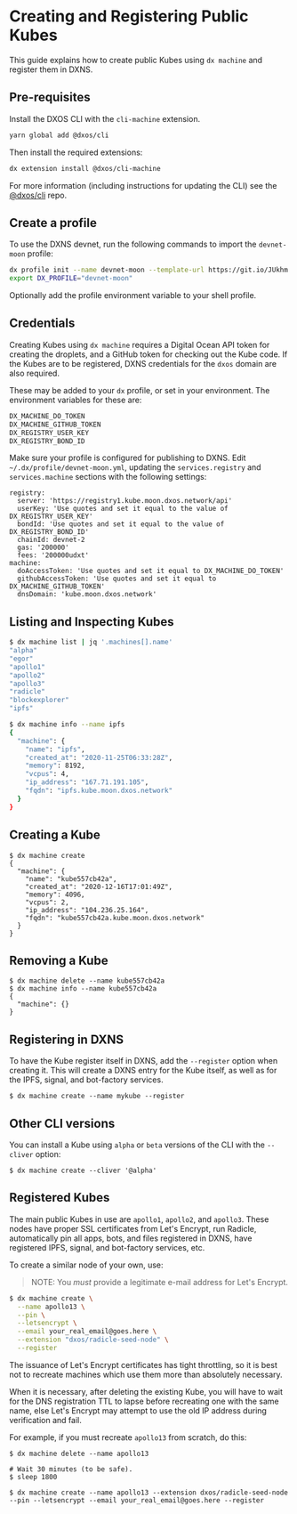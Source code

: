 # Creating and Registering Public Kubes

This guide explains how to create public Kubes using `dx machine` and register them in DXNS.

## Pre-requisites

Install the DXOS CLI with the `cli-machine` extension.

```bash
yarn global add @dxos/cli
```

Then install the required extensions:

```bash
dx extension install @dxos/cli-machine
```

For more information (including instructions for updating the CLI) see the 
[@dxos/cli](https://github.com/dxos/cli/blob/main/packages/cli/README.md) repo.

## Create a profile

To use the DXNS devnet, run the following commands to import the `devnet-moon` profile:

```bash
dx profile init --name devnet-moon --template-url https://git.io/JUkhm
export DX_PROFILE="devnet-moon"
```

Optionally add the profile environment variable to your shell profile.

## Credentials

Creating Kubes using `dx machine` requires a Digital Ocean API token for creating the droplets, and a GitHub token for checking out the Kube
code. If the Kubes are to be registered, DXNS credentials for the `dxos` domain are also required.

These may be added to your `dx` profile, or set in your environment.  The environment variables for these are:

```bash
DX_MACHINE_DO_TOKEN
DX_MACHINE_GITHUB_TOKEN
DX_REGISTRY_USER_KEY
DX_REGISTRY_BOND_ID
```

Make sure your profile is configured for publishing to DXNS. 
Edit `~/.dx/profile/devnet-moon.yml`, updating the `services.registry` and `services.machine` sections with the following settings:

```
registry:
  server: 'https://registry1.kube.moon.dxos.network/api'
  userKey: 'Use quotes and set it equal to the value of DX_REGISTRY_USER_KEY'
  bondId: 'Use quotes and set it equal to the value of DX_REGISTRY_BOND_ID'
  chainId: devnet-2
  gas: '200000'
  fees: '200000udxt'
machine:
  doAccessToken: 'Use quotes and set it equal to DX_MACHINE_DO_TOKEN'
  githubAccessToken: 'Use quotes and set it equal to DX_MACHINE_GITHUB_TOKEN'
  dnsDomain: 'kube.moon.dxos.network'
```

## Listing and Inspecting Kubes

```bash
$ dx machine list | jq '.machines[].name'
"alpha"
"egor"
"apollo1"
"apollo2"
"apollo3"
"radicle"
"blockexplorer"
"ipfs"

$ dx machine info --name ipfs
{
  "machine": {
    "name": "ipfs",
    "created_at": "2020-11-25T06:33:28Z",
    "memory": 8192,
    "vcpus": 4,
    "ip_address": "167.71.191.105",
    "fqdn": "ipfs.kube.moon.dxos.network"
  }
}
```

## Creating a Kube
```
$ dx machine create
{
  "machine": {
    "name": "kube557cb42a",
    "created_at": "2020-12-16T17:01:49Z",
    "memory": 4096,
    "vcpus": 2,
    "ip_address": "104.236.25.164",
    "fqdn": "kube557cb42a.kube.moon.dxos.network"
  }
}
```

## Removing a Kube
```
$ dx machine delete --name kube557cb42a
$ dx machine info --name kube557cb42a
{
  "machine": {}
}
```

## Registering in DXNS
To have the Kube register itself in DXNS, add the `--register` option when creating it.
This will create a DXNS entry for the Kube itself, as well as for the IPFS, signal, and bot-factory services.

```
$ dx machine create --name mykube --register
```

## Other CLI versions

You can install a Kube using `alpha` or `beta` versions of the CLI with the `--cliver` option:

```
$ dx machine create --cliver '@alpha'
```

## Registered Kubes

The main public Kubes in use are `apollo1`, `apollo2`, and `apollo3`.
These nodes have proper SSL certificates from Let's Encrypt, run Radicle, automatically pin all apps, bots, and files registered in DXNS,
have registered IPFS, signal, and bot-factory services, etc.

To create a similar node of your own, use:

> NOTE: You _must_ provide a legitimate e-mail address for Let's Encrypt.

```bash
$ dx machine create \
  --name apollo13 \
  --pin \
  --letsencrypt \
  --email your_real_email@goes.here \
  --extension "dxos/radicle-seed-node" \
  --register
```

The issuance of Let's Encrypt certificates has tight throttling, so it is best not to recreate machines which use
them more than absolutely necessary.

When it is necessary, after deleting the existing Kube, you will have to wait for the DNS registration TTL to lapse
before recreating one with the same name, else Let's Encrypt may attempt to use the old IP address during verification and fail.

For example, if you must recreate `apollo13` from scratch, do this:

```
$ dx machine delete --name apollo13

# Wait 30 minutes (to be safe).
$ sleep 1800 

$ dx machine create --name apollo13 --extension dxos/radicle-seed-node --pin --letsencrypt --email your_real_email@goes.here --register
```
